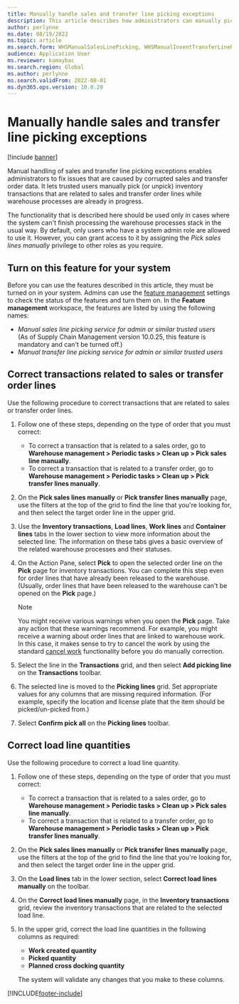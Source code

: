 ```yaml
---
title: Manually handle sales and transfer line picking exceptions
description: This article describes how administrators can manually pick (or unpick) inventory transactions to fix issues that are caused by corrupted sales and transfer order data.
author: perlynne
ms.date: 08/19/2022
ms.topic: article
ms.search.form: WHSManualSalesLinePicking, WHSManualInventTransferLinePicking, InventTransPick, WHSLoadLineManualCorrection, WHSTroubleshootingSelfService
audience: Application User
ms.reviewer: kamaybac
ms.search.region: Global
ms.author: perlynne
ms.search.validFrom: 2022-08-01
ms.dyn365.ops.version: 10.0.29
---
```


# Manually handle sales and transfer line picking exceptions

[!include [banner](../includes/banner.md)]

Manual handling of sales and transfer line picking exceptions enables administrators to fix issues that are caused by corrupted sales and transfer order data. It lets trusted users manually pick (or unpick) inventory transactions that are related to sales and transfer order lines while warehouse processes are already in progress.

The functionality that is described here should be used only in cases where the system can't finish processing the warehouse processes stack in the usual way. By default, only users who have a system admin role are allowed to use it. However, you can grant access to it by assigning the *Pick sales lines manually* privilege to other roles as you require.

## Turn on this feature for your system

Before you can use the features described in this article, they must be turned on in your system. Admins can use the [feature management](../../fin-ops-core/fin-ops/get-started/feature-management/feature-management-overview.md) settings to check the status of the features and turn them on. In the **Feature management** workspace, the features are listed by using the following names:

- *Manual sales line picking service for admin or similar trusted users*<br>(As of Supply Chain Management version 10.0.25, this feature is mandatory and can't be turned off.)
- *Manual transfer line picking service for admin or similar trusted users*

## Correct transactions related to sales or transfer order lines

Use the following procedure to correct transactions that are related to sales or transfer order lines.

1. Follow one of these steps, depending on the type of order that you must correct:

    - To correct a transaction that is related to a sales order, go to **Warehouse management \> Periodic tasks \> Clean up \> Pick sales line manually**.
    - To correct a transaction that is related to a transfer order, go to **Warehouse management \> Periodic tasks \> Clean up \> Pick transfer lines manually**.

1. On the **Pick sales lines manually** or **Pick transfer lines manually** page, use the filters at the top of the grid to find the line that you're looking for, and then select the target order line in the upper grid.
1. Use the **Inventory transactions**, **Load lines**, **Work lines** and **Container lines** tabs in the lower section to view more information about the selected line. The information on these tabs gives a basic overview of the related warehouse processes and their statuses.
1. On the Action Pane, select **Pick** to open the selected order line on the **Pick** page for inventory transactions. You can complete this step even for order lines that have already been released to the warehouse. (Usually, order lines that have been released to the warehouse can't be opened on the **Pick** page.)

    > [!NOTE]
    > You might receive various warnings when you open the **Pick** page. Take any action that these warnings recommend. For example, you might receive a warning about order lines that are linked to warehouse work. In this case, it makes sense to try to cancel the work by using the standard [cancel work](cancel-warehouse-work.md) functionality before you do manually correction.

1. Select the line in the **Transactions** grid, and then select **Add picking line** on the **Transactions** toolbar.
1. The selected line is moved to the **Picking lines** grid. Set appropriate values for any columns that are missing required information. (For example, specify the location and license plate that the item should be picked/un-picked from.)
1. Select **Confirm pick all** on the **Picking lines** toolbar.

## Correct load line quantities

Use the following procedure to correct a load line quantity.

1. Follow one of these steps, depending on the type of order that you must correct:

    - To correct a transaction that is related to a sales order, go to **Warehouse management \> Periodic tasks \> Clean up \> Pick sales line manually**.
    - To correct a transaction that is related to a transfer order, go to **Warehouse management \> Periodic tasks \> Clean up \> Pick transfer lines manually**.

1. On the **Pick sales lines manually** or **Pick transfer lines manually** page, use the filters at the top of the grid to find the line that you're looking for, and then select the target order line in the upper grid.
1. On the **Load lines** tab in the lower section, select **Correct load lines manually** on the toolbar.
1. On the **Correct load lines manually** page, in the **Inventory transactions** grid, review the inventory transactions that are related to the selected load line.
1. In the upper grid, correct the load line quantities in the following columns as required:

    - **Work created quantity**
    - **Picked quantity**
    - **Planned cross docking quantity**

    The system will validate any changes that you make to these columns.

[!INCLUDE[footer-include](../../includes/footer-banner.md)]
